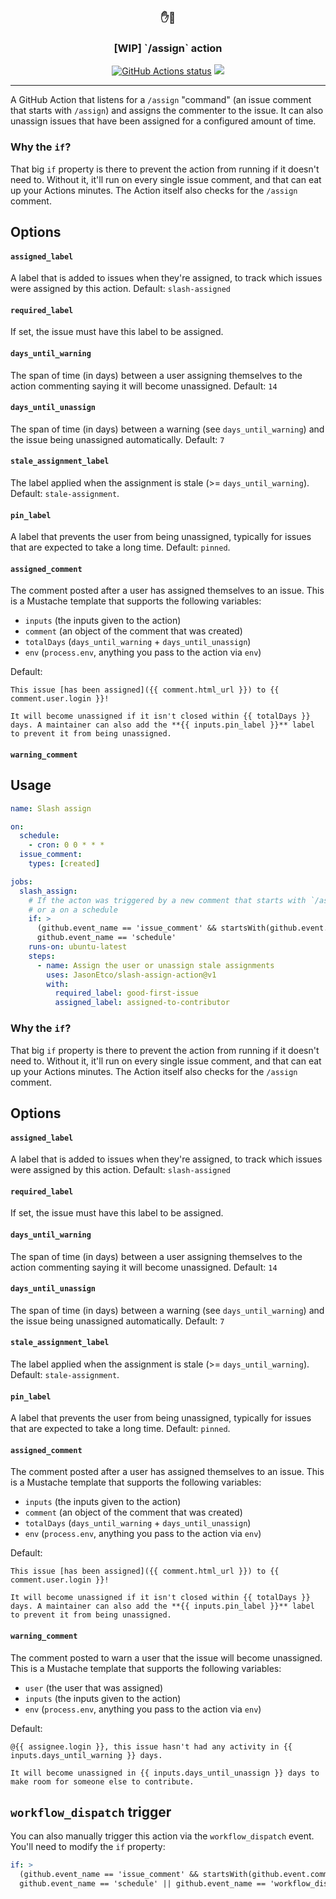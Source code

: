 <h3 align="center">✋💪</h3>
<h3 align="center">[WIP] `/assign` action</h3>

<p align="center"><a href="https://github.com/JasonEtco/slash-assign-action"><img alt="GitHub Actions status" src="https://github.com/JasonEtco/slash-assign-action/workflows/CI/badge.svg"></a> <a href="https://codecov.io/gh/JasonEtco/slash-assign-action"><img src="https://codecov.io/gh/JasonEtco/slash-assign-action/branch/main/graph/badge.svg" /></a></p>

---

A GitHub Action that listens for a `/assign` "command" (an issue comment that starts with `/assign`) and assigns the commenter to the issue. It can also unassign issues that have been assigned for a configured amount of time.

### Why the `if`?

That big `if` property is there to prevent the action from running if it doesn't need to. Without it, it'll run on every single issue comment, and that can eat up your Actions minutes. The Action itself also checks for the `/assign` comment.

## Options

#### `assigned_label`

A label that is added to issues when they're assigned, to track which issues were assigned by this action. Default: `slash-assigned`

#### `required_label`

If set, the issue must have this label to be assigned.

#### `days_until_warning`

The span of time (in days) between a user assigning themselves to the action commenting saying it will become unassigned. Default: `14`

#### `days_until_unassign`

The span of time (in days) between a warning (see `days_until_warning`) and the issue being unassigned automatically. Default: `7`

#### `stale_assignment_label`

The label applied when the assignment is stale (>= `days_until_warning`). Default: `stale-assignment`.

#### `pin_label`

A label that prevents the user from being unassigned, typically for issues that are expected to take a long time. Default: `pinned`.

#### `assigned_comment`

The comment posted after a user has assigned themselves to an issue. This is a Mustache template that supports the following variables:

* `inputs` (the inputs given to the action)
* `comment` (an object of the comment that was created)
* `totalDays` (`days_until_warning` + `days_until_unassign`)
* `env` (`process.env`, anything you pass to the action via `env`)

Default:

```
This issue [has been assigned]({{ comment.html_url }}) to {{ comment.user.login }}!

It will become unassigned if it isn't closed within {{ totalDays }} days. A maintainer can also add the **{{ inputs.pin_label }}** label to prevent it from being unassigned.
```

#### `warning_comment`
## Usage

```yaml
name: Slash assign

on:
  schedule:
    - cron: 0 0 * * *
  issue_comment:
    types: [created]

jobs:
  slash_assign:
    # If the acton was triggered by a new comment that starts with `/assign`
    # or a on a schedule
    if: >
      (github.event_name == 'issue_comment' && startsWith(github.event.comment.body, '/assign')) ||
      github.event_name == 'schedule'
    runs-on: ubuntu-latest
    steps:
      - name: Assign the user or unassign stale assignments
        uses: JasonEtco/slash-assign-action@v1
        with:
          required_label: good-first-issue
          assigned_label: assigned-to-contributor
```

### Why the `if`?

That big `if` property is there to prevent the action from running if it doesn't need to. Without it, it'll run on every single issue comment, and that can eat up your Actions minutes. The Action itself also checks for the `/assign` comment.

## Options

#### `assigned_label`

A label that is added to issues when they're assigned, to track which issues were assigned by this action. Default: `slash-assigned`

#### `required_label`

If set, the issue must have this label to be assigned.

#### `days_until_warning`

The span of time (in days) between a user assigning themselves to the action commenting saying it will become unassigned. Default: `14`

#### `days_until_unassign`

The span of time (in days) between a warning (see `days_until_warning`) and the issue being unassigned automatically. Default: `7`

#### `stale_assignment_label`

The label applied when the assignment is stale (>= `days_until_warning`). Default: `stale-assignment`.

#### `pin_label`

A label that prevents the user from being unassigned, typically for issues that are expected to take a long time. Default: `pinned`.

#### `assigned_comment`

The comment posted after a user has assigned themselves to an issue. This is a Mustache template that supports the following variables:

* `inputs` (the inputs given to the action)
* `comment` (an object of the comment that was created)
* `totalDays` (`days_until_warning` + `days_until_unassign`)
* `env` (`process.env`, anything you pass to the action via `env`)

Default:

```
This issue [has been assigned]({{ comment.html_url }}) to {{ comment.user.login }}!

It will become unassigned if it isn't closed within {{ totalDays }} days. A maintainer can also add the **{{ inputs.pin_label }}** label to prevent it from being unassigned.
```

#### `warning_comment`

The comment posted to warn a user that the issue will become unassigned. This is a Mustache template that supports the following variables: 

* `user` (the user that was assigned)
* `inputs` (the inputs given to the action)
* `env` (`process.env`, anything you pass to the action via `env`)

Default:

```
@{{ assignee.login }}, this issue hasn't had any activity in {{ inputs.days_until_warning }} days.

It will become unassigned in {{ inputs.days_until_unassign }} days to make room for someone else to contribute.
```

## `workflow_dispatch` trigger

You can also manually trigger this action via the `workflow_dispatch` event. You'll need to modify the `if` property:

```yaml
if: >
  (github.event_name == 'issue_comment' && startsWith(github.event.comment.body, '/assign')) ||
  github.event_name == 'schedule' || github.event_name == 'workflow_dispatch'
```
